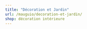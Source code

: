 ```yaml
---
title: "Décoration et Jardin"
url: /mauguio/decoration-et-jardin/
shop: décoration intérieure
---
```

